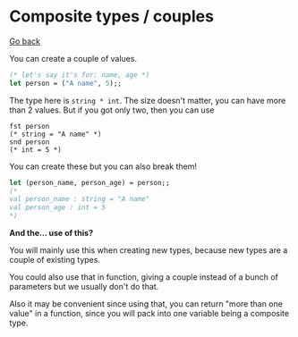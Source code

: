 # Composite types / couples

[Go back](..)

You can create a couple of values.

```ocaml
(* let's say it's for: name, age *)
let person = ("A name", 5);;
```

The type here is ``string * int``. The size doesn't matter,
you can have more than 2 values. But if you got only
two, then you can use 

```
fst person
(* string = "A name" *)
snd person
(* int = 5 *)
```

You can create these but you can also break them!

```ocaml
let (person_name, person_age) = person;;
(*
val person_name : string = "A name"
val person_age : int = 5
*)
```

<div class="sr"></div>

**And the... use of this?**

You will mainly use this when creating new types,
because new types are a couple of existing types.

You could also use that in function, giving a couple instead
of a bunch of parameters but we usually don't do that.

Also it may be convenient since using that,
you can return "more than one value" in a function,
since you will pack into one variable being a composite type.